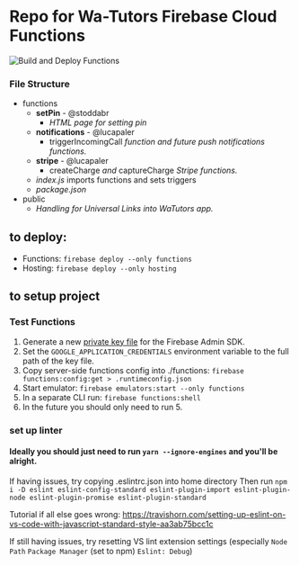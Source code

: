 # Repo for Wa-Tutors Firebase Cloud Functions
![Build and Deploy Functions](https://github.com/lucapaler/wa-tutors/workflows/Build%20and%20Deploy%20Functions/badge.svg)

### File Structure

- functions
  - **setPin** - @stoddabr
    - *HTML page for setting pin*
  - **notifications** - @lucapaler
    - triggerIncomingCall *function and future push notifications functions.*
  - **stripe** - @lucapaler
    - createCharge *and* captureCharge *Stripe functions.*
  - *index.js* imports functions and sets triggers
  - *package.json*
- public
  - *Handling for Universal Links into WaTutors app.*

## to deploy:
- Functions:
  `firebase deploy --only functions`
- Hosting:
  `firebase deploy --only hosting`


## to setup project

### Test Functions
1. Generate a new [private key file](https://console.firebase.google.com/u/0/project/wa-tutors/settings/serviceaccounts/adminsdk) for the Firebase Admin SDK.
2. Set the `GOOGLE_APPLICATION_CREDENTIALS` environment variable to the full path of the key file.
3. Copy server-side functions config into ./functions: `firebase functions:config:get > .runtimeconfig.json`
4. Start emulator: `firebase emulators:start --only functions`
5. In a separate CLI run: `firebase functions:shell`
6. In the future you should only need to run 5.

### set up linter

#### Ideally you should just need to run `yarn --ignore-engines` and you'll be alright.

If having issues, try copying .eslintrc.json into home directory
Then run `npm i -D eslint eslint-config-standard eslint-plugin-import eslint-plugin-node eslint-plugin-promise eslint-plugin-standard`

Tutorial if all else goes wrong: https://travishorn.com/setting-up-eslint-on-vs-code-with-javascript-standard-style-aa3ab75bcc1c

If still having issues, try resetting VS lint extension settings (especially `Node Path` `Package Manager` (set to npm) `Eslint: Debug`)
